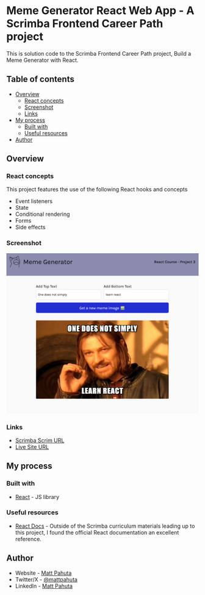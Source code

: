 # Meme Generator React Web App - A Scrimba Frontend Career Path project

This is solution code to the Scrimba Frontend Career Path project, Build a Meme Generator with React.

## Table of contents

- [Overview](#overview)
  - [React concepts](#react-concepts)
  - [Screenshot](#screenshot)
  - [Links](#links)
- [My process](#my-process)
  - [Built with](#built-with)
  - [Useful resources](#useful-resources)
- [Author](#author)

## Overview

### React concepts
This project features the use of the following React hooks and concepts

- Event listeners
- State
- Conditional rendering
- Forms
- Side effects

### Screenshot

![](./project-ss.png)

### Links

- [Scrimba Scrim URL](https://scrimba.com/scrim/co6a4409bb0f262db4763763f)
- [Live Site URL](https://mellow-beijinho-d54ea2.netlify.app/)

## My process

### Built with

- [React](https://reactjs.org/) - JS library

### Useful resources

- [React Docs](https://react.dev/learn) - Outside of the Scrimba curriculum materials leading up to this project, I found the official React documentation an excellent reference.

## Author

- Website - [Matt Pahuta](https://www.mattpahuta.com)
- Twitter/X - [@mattpahuta](https://www.twitter.com/MattPahuta)
- LinkedIn - [Matt Pahuta](www.linkedin.com/in/mattpahuta)